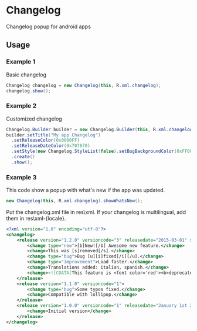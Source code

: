 # Changelog
Changelog popup for android apps

## Usage
### Example 1
Basic changelog
``` java
Changelog changelog = new Changelog(this, R.xml.changelog);
changelog.show();
```
### Example 2
Customized changelog
``` java
Changelog.Builder builder = new Changelog.Builder(this, R.xml.changelog);
builder.setTitle("My app Changelog")
  .setReleaseColor(0x0000FF)
  .setReleaseDateColor(0x707070)
  .setStyle(new Changelog.StyleList(false).setBugBackgroundColor(0xFF0000).setBugColor(0xFFFFFF))
  .create()
  .show();
```

### Example 3
This code show a popup with what's new if the app was updated.
``` java
new Changelog(this, R.xml.changelog).showWhatsNew();
```


Put the changelog.xml file in res\xml. If your changelog is multilingual, add them in res\xml-{locale}.

``` xml
<?xml version="1.0" encoding="utf-8"?>
<changelog>
    <release version="1.2.0" versioncode="3" releasedate="2015-03-01" summary="my app summary.">
        <change type="new">[b]New![/b] Awesome new feature.</change>
        <change>This was [s]removed[/s].</change>
        <change type="bug">Bug [u][i]fixed[/i][/u].</change>
        <change type="improvement">Load faster.</change>
        <change>Translations added: italian, spanish.</change>
        <change><![CDATA[This feature is <font color='red'><b>deprecated</b></font>.]]></change>
    </release>
    <release version="1.1.0" versioncode="1">
        <change type="bug">Some typos fixed.</change>
        <change>Compatible with lollipop.</change>
    </release>
    <release version="1.0.0" versioncode="1" releasedate="January 1st 2014">
        <change>Initial version</change>
	</release>
</changelog>
```
